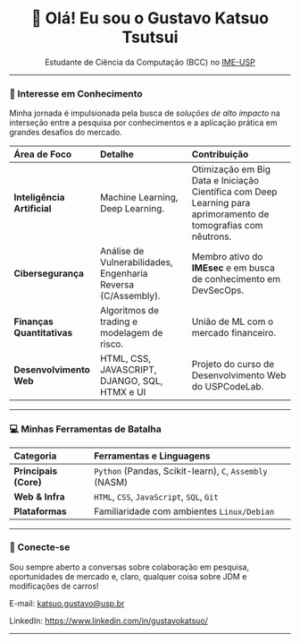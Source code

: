 <div align="center">
  <h1>👋 Olá! Eu sou o Gustavo Katsuo Tsutsui</h1>
  
  <p>Estudante de Ciência da Computação (BCC) no <a href="https://www.ime.usp.br/">IME-USP</a> </p>
</div>

---

### 🧠 Interesse em Conhecimento

Minha jornada é impulsionada pela busca de *soluções de alto impacto* na interseção entre a pesquisa por conhecimentos e a aplicação prática em grandes desafios do mercado.

| Área de Foco | Detalhe | Contribuição |
| :--- | :--- | :--- |
| **Inteligência Artificial** | Machine Learning, Deep Learning. | Otimização em Big Data e Iniciação Científica com Deep Learning para aprimoramento de tomografias com nêutrons. |
| **Cibersegurança** | Análise de Vulnerabilidades, Engenharia Reversa (C/Assembly). | Membro ativo do **IMEsec** e em busca de conhecimento em DevSecOps. |
| **Finanças Quantitativas** | Algoritmos de trading e modelagem de risco. | União de ML com o mercado financeiro. |
| **Desenvolvimento Web** | HTML, CSS, JAVASCRIPT, DJANGO, SQL, HTMX e UI | Projeto do curso de Desenvolvimento Web do USPCodeLab. |

---

### 💻 Minhas Ferramentas de Batalha

| Categoria | Ferramentas e Linguagens |
| :--- | :--- |
| **Principais (Core)** | `Python` (Pandas, Scikit-learn), `C`, `Assembly` (NASM) |
| **Web & Infra** | `HTML`, `CSS`, `JavaScript`, `SQL`, `Git` |
| **Plataformas** | Familiaridade com ambientes `Linux/Debian` |

---

### 🔗 Conecte-se

Sou sempre aberto a conversas sobre colaboração em pesquisa, oportunidades de mercado e, claro, qualquer coisa sobre JDM e modificações de carros!

E-mail: katsuo.gustavo@usp.br

LinkedIn: https://www.linkedin.com/in/gustavokatsuo/


---
